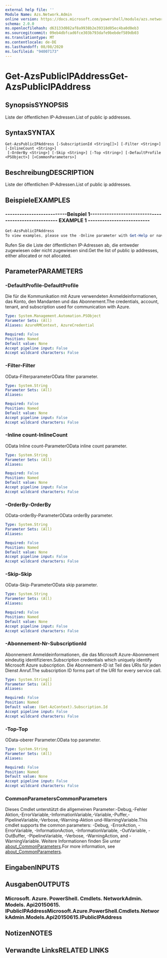 ```yaml
---
external help file: ''
Module Name: Azs.Network.Admin
online version: https://docs.microsoft.com/powershell/module/azs.network.admin/get-azspublicipaddress
schema: 2.0.0
ms.openlocfilehash: d63133d082af8a9938b2e39318d05ec4ba0d0eb3
ms.sourcegitcommit: 09eb4dbfcad6fce303b793dafe9bebdef589db03
ms.translationtype: MT
ms.contentlocale: de-DE
ms.lasthandoff: 08/08/2020
ms.locfileid: "94007173"
---
```

# <span data-ttu-id="89ea4-101">Get-AzsPublicIPAddress</span><span class="sxs-lookup"><span data-stu-id="89ea4-101">Get-AzsPublicIPAddress</span></span>

## <span data-ttu-id="89ea4-102">Synopsis</span><span class="sxs-lookup"><span data-stu-id="89ea4-102">SYNOPSIS</span></span>
<span data-ttu-id="89ea4-103">Liste der öffentlichen IP-Adressen.</span><span class="sxs-lookup"><span data-stu-id="89ea4-103">List of public ip addresses.</span></span>

## <span data-ttu-id="89ea4-104">Syntax</span><span class="sxs-lookup"><span data-stu-id="89ea4-104">SYNTAX</span></span>

```
Get-AzsPublicIPAddress [-SubscriptionId <String[]>] [-Filter <String>] [-InlineCount <String>]
 [-OrderBy <String>] [-Skip <String>] [-Top <String>] [-DefaultProfile <PSObject>] [<CommonParameters>]
```

## <span data-ttu-id="89ea4-105">Beschreibung</span><span class="sxs-lookup"><span data-stu-id="89ea4-105">DESCRIPTION</span></span>
<span data-ttu-id="89ea4-106">Liste der öffentlichen IP-Adressen.</span><span class="sxs-lookup"><span data-stu-id="89ea4-106">List of public ip addresses.</span></span>

## <span data-ttu-id="89ea4-107">Beispiele</span><span class="sxs-lookup"><span data-stu-id="89ea4-107">EXAMPLES</span></span>

### <span data-ttu-id="89ea4-108">--------------------------Beispiel 1--------------------------</span><span class="sxs-lookup"><span data-stu-id="89ea4-108">-------------------------- EXAMPLE 1 --------------------------</span></span>
```powershell
Get-AzsPublicIPAddress
To view examples, please use the -Online parameter with Get-Help or navigate to: https://docs.microsoft.com/powershell/module/azs.network.admin/get-azspublicipaddress
```

<span data-ttu-id="89ea4-109">Rufen Sie die Liste der öffentlichen IP-Adressen ab, die entweder zugewiesen oder nicht zugewiesen sind.</span><span class="sxs-lookup"><span data-stu-id="89ea4-109">Get the list of public ip addresses, either allocated or not allocated.</span></span>

## <span data-ttu-id="89ea4-110">Parameter</span><span class="sxs-lookup"><span data-stu-id="89ea4-110">PARAMETERS</span></span>

### <span data-ttu-id="89ea4-111">-DefaultProfile</span><span class="sxs-lookup"><span data-stu-id="89ea4-111">-DefaultProfile</span></span>
<span data-ttu-id="89ea4-112">Die für die Kommunikation mit Azure verwendeten Anmeldeinformationen, das Konto, den Mandanten und das Abonnement.</span><span class="sxs-lookup"><span data-stu-id="89ea4-112">The credentials, account, tenant, and subscription used for communication with Azure.</span></span>

```yaml
Type: System.Management.Automation.PSObject
Parameter Sets: (All)
Aliases: AzureRMContext, AzureCredential

Required: False
Position: Named
Default value: None
Accept pipeline input: False
Accept wildcard characters: False

```

### <span data-ttu-id="89ea4-113">-Filter</span><span class="sxs-lookup"><span data-stu-id="89ea4-113">-Filter</span></span>
<span data-ttu-id="89ea4-114">OData-Filterparameter</span><span class="sxs-lookup"><span data-stu-id="89ea4-114">OData filter parameter.</span></span>

```yaml
Type: System.String
Parameter Sets: (All)
Aliases:

Required: False
Position: Named
Default value: None
Accept pipeline input: False
Accept wildcard characters: False

```

### <span data-ttu-id="89ea4-115">-Inline count</span><span class="sxs-lookup"><span data-stu-id="89ea4-115">-InlineCount</span></span>
<span data-ttu-id="89ea4-116">OData Inline count-Parameter</span><span class="sxs-lookup"><span data-stu-id="89ea4-116">OData inline count parameter.</span></span>

```yaml
Type: System.String
Parameter Sets: (All)
Aliases:

Required: False
Position: Named
Default value: None
Accept pipeline input: False
Accept wildcard characters: False

```

### <span data-ttu-id="89ea4-117">-OrderBy</span><span class="sxs-lookup"><span data-stu-id="89ea4-117">-OrderBy</span></span>
<span data-ttu-id="89ea4-118">OData-orderBy-Parameter</span><span class="sxs-lookup"><span data-stu-id="89ea4-118">OData orderBy parameter.</span></span>

```yaml
Type: System.String
Parameter Sets: (All)
Aliases:

Required: False
Position: Named
Default value: None
Accept pipeline input: False
Accept wildcard characters: False

```

### <span data-ttu-id="89ea4-119">-Skip</span><span class="sxs-lookup"><span data-stu-id="89ea4-119">-Skip</span></span>
<span data-ttu-id="89ea4-120">OData-Skip-Parameter</span><span class="sxs-lookup"><span data-stu-id="89ea4-120">OData skip parameter.</span></span>

```yaml
Type: System.String
Parameter Sets: (All)
Aliases:

Required: False
Position: Named
Default value: None
Accept pipeline input: False
Accept wildcard characters: False

```

### <span data-ttu-id="89ea4-121">-Abonnement-Nr</span><span class="sxs-lookup"><span data-stu-id="89ea4-121">-SubscriptionId</span></span>
<span data-ttu-id="89ea4-122">Abonnement Anmeldeinformationen, die das Microsoft Azure-Abonnement eindeutig identifizieren.</span><span class="sxs-lookup"><span data-stu-id="89ea4-122">Subscription credentials which uniquely identify Microsoft Azure subscription.</span></span>
<span data-ttu-id="89ea4-123">Die Abonnement-ID ist Teil des URIs für jeden Dienst Anruf.</span><span class="sxs-lookup"><span data-stu-id="89ea4-123">The subscription ID forms part of the URI for every service call.</span></span>

```yaml
Type: System.String[]
Parameter Sets: (All)
Aliases:

Required: False
Position: Named
Default value: (Get-AzContext).Subscription.Id
Accept pipeline input: False
Accept wildcard characters: False

```

### <span data-ttu-id="89ea4-124">-Top</span><span class="sxs-lookup"><span data-stu-id="89ea4-124">-Top</span></span>
<span data-ttu-id="89ea4-125">OData-oberer Parameter.</span><span class="sxs-lookup"><span data-stu-id="89ea4-125">OData top parameter.</span></span>

```yaml
Type: System.String
Parameter Sets: (All)
Aliases:

Required: False
Position: Named
Default value: None
Accept pipeline input: False
Accept wildcard characters: False

```

### <span data-ttu-id="89ea4-126">CommonParameters</span><span class="sxs-lookup"><span data-stu-id="89ea4-126">CommonParameters</span></span>
<span data-ttu-id="89ea4-127">Dieses Cmdlet unterstützt die allgemeinen Parameter:-Debug,-Fehler Aktion,-ErrorVariable,-InformationVariable,-Variable,-Puffer,-PipelineVariable,-Verbose,-Warning-Aktion und-WarningVariable.</span><span class="sxs-lookup"><span data-stu-id="89ea4-127">This cmdlet supports the common parameters: -Debug, -ErrorAction, -ErrorVariable, -InformationAction, -InformationVariable, -OutVariable, -OutBuffer, -PipelineVariable, -Verbose, -WarningAction, and -WarningVariable.</span></span> <span data-ttu-id="89ea4-128">Weitere Informationen finden Sie unter [about_CommonParameters](http://go.microsoft.com/fwlink/?LinkID=113216).</span><span class="sxs-lookup"><span data-stu-id="89ea4-128">For more information, see [about_CommonParameters](http://go.microsoft.com/fwlink/?LinkID=113216).</span></span>

## <span data-ttu-id="89ea4-129">Eingaben</span><span class="sxs-lookup"><span data-stu-id="89ea4-129">INPUTS</span></span>

## <span data-ttu-id="89ea4-130">Ausgaben</span><span class="sxs-lookup"><span data-stu-id="89ea4-130">OUTPUTS</span></span>

### <span data-ttu-id="89ea4-131">Microsoft. Azure. PowerShell. Cmdlets. NetworkAdmin. Models. Api20150615. IPublicIPAddress</span><span class="sxs-lookup"><span data-stu-id="89ea4-131">Microsoft.Azure.PowerShell.Cmdlets.NetworkAdmin.Models.Api20150615.IPublicIPAddress</span></span>



## <span data-ttu-id="89ea4-132">Notizen</span><span class="sxs-lookup"><span data-stu-id="89ea4-132">NOTES</span></span>

## <span data-ttu-id="89ea4-133">Verwandte Links</span><span class="sxs-lookup"><span data-stu-id="89ea4-133">RELATED LINKS</span></span>

